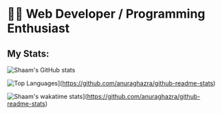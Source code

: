 
# 🐱‍💻 Web Developer / Programming Enthusiast

## My Stats:

![Shaam's GitHub stats](https://github-readme-stats.vercel.app/api?username=Shaam-K&show_icons=true&theme=tokyonight&hide_border)

![Top Languages](https://github-readme-stats.vercel.app/api/top-langs/?username=Shaam-K&bg_color=#292929)](https://github.com/anuraghazra/github-readme-stats)

![Shaam's wakatime stats](https://github-readme-stats.vercel.app/api/wakatime?username=Shaam-K)](https://github.com/anuraghazra/github-readme-stats)